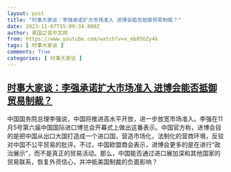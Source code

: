 ```yaml
---
layout: post
title: "时事大家谈：李强承诺扩大市场准入 进博会能否抵御贸易制裁？"
date: 2023-11-07T15:09:34.000Z
author: 美国之音中文网
from: https://www.youtube.com/watch?v=x_mb95UZy4k
tags: [ 时事大家谈 ]
comments: True
categories: [ 时事大家谈 ]
---
```

<!--1699369774000-->
[时事大家谈：李强承诺扩大市场准入 进博会能否抵御贸易制裁？](https://www.youtube.com/watch?v=x_mb95UZy4k)
------

<div>
中国国务院总理李强说，中国将推进高水平开放，进一步放宽市场准入。李强在11月5号第六届中国国际进口博览会开幕式上做出这番表示。中国官方称，进博会目的是把中国从出口大国打造成一个进口国，营造市场化，法制化的营商环境，反驳对中国不公平贸易的批评。不过，中国欧盟商会表示，进博会更多的是在进行“政治展示”，而不是真正的贸易活动。那么，中国能否通过进口展加深和其他国家的贸易联系，恢复外资信心，并冲抵美国制裁的负面影响？
</div>
